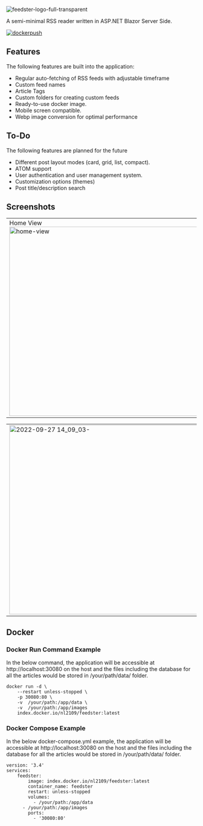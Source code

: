 ![feedster-logo-full-transparent](https://user-images.githubusercontent.com/48733309/190857523-6192d8b0-cd5a-42ba-8c00-de1cb1d008c7.png)

A semi-minimal RSS reader written in ASP.NET Blazor Server Side.

[![dockerpush](https://github.com/R4cc/feedster/actions/workflows/main.yml/badge.svg)](https://github.com/R4cc/feedster/actions/workflows/main.yml)

## Features
The following features are built into the application:
- Regular auto-fetching of RSS feeds with adjustable timeframe
- Custom feed names
- Article Tags
- Custom folders for creating custom feeds
- Ready-to-use docker image.
- Mobile screen compatible.
- Webp image conversion for optimal performance

## To-Do
The following features are planned for the future
- Different post layout modes (card, grid, list, compact).
- ATOM support
- User authentication and user management system.
- Customization options (themes)
- Post title/description search

## Screenshots
<table>
	<tbody>
		<tr>
			<td width="50%">
				Home View
                <img width="500" alt="home-view" src="https://user-images.githubusercontent.com/48733309/192523278-1a8cb97a-ed8b-4768-b883-5d8914b88290.png">
			</td>
			<td width="50%">
				Folder View (Custom Feeds)
                <img width="500" alt="2022-09-27 14_13_07-" src="https://user-images.githubusercontent.com/48733309/192523650-ce09b39f-aaab-4dab-b209-5360fa148f48.png">
			</td>
		</tr>
	</tbody>
</table>
<table>
	<tbody>
		<tr>
			<td width="75%">
                <img width="500" alt="2022-09-27 14_09_03-" src="https://user-images.githubusercontent.com/48733309/192523891-dcde046a-c946-4dfc-ae4a-a7060c93a478.png">
			</td>
			<td width="25%">
				Mobile View
                <img width="200" alt="2022-09-27 14_13_38-Feedster - Tech News - Chromium" src="https://user-images.githubusercontent.com/48733309/192523932-5e6ba4e3-46d8-4f5c-828a-12b31f0f059b.png">
			</td>
		</tr>
	</tbody>
</table>






## Docker
### Docker Run Command Example
In the below command, the application will be accessible at http://localhost:30080 on the host and the files including the database for all the articles would be stored in /your/path/data/ folder.
```
docker run -d \
    --restart unless-stopped \
    -p 30080:80 \
    -v  /your/path:/app/data \
    -v  /your/path:/app/images
    index.docker.io/nl2109/feedster:latest
```

### Docker Compose Example
In the below docker-compose.yml example, the application will be accessible at http://localhost:30080 on the host and the files including the database for all the articles would be stored in /your/path/data/ folder.
```
version: '3.4'
services:
    feedster:
        image: index.docker.io/nl2109/feedster:latest
        container_name: feedster
        restart: unless-stopped
        volumes:
          - /your/path:/app/data
	  - /your/path:/app/images
        ports:
          - '30080:80'
```
